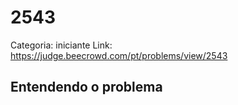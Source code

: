 # 2543

Categoria: iniciante
Link: https://judge.beecrowd.com/pt/problems/view/2543
## Entendendo o problema

